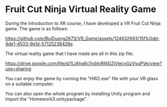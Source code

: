# Fruit Cut Ninja Virtual Reality Game

During the Introduction to XR course, I have developed a VR Fruit Cut Ninja game. The game is as follows:

https://github.com/BuiDuong2673/VR_Game/assets/124632693/15f1c0dd-4de1-4533-9e1d-57125238426e

The virtual reality game that I have made are all in this zip file:

https://drive.google.com/file/d/1LjAhq6c1iyblvRf4GZjVlecyGzVvuPVe/view?usp=sharing

You can enjoy the game by running the "HW2.exe" file with your VR glass on a suitable computer.

You can also open the whole program by installing Unity program and import the "Homework3.unitypackage".
